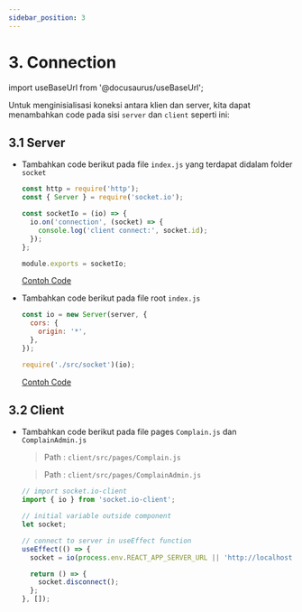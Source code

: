 ```yaml
---
sidebar_position: 3
---
```


# 3. Connection

import useBaseUrl from '@docusaurus/useBaseUrl';

Untuk menginisialisasi koneksi antara klien dan server, kita dapat menambahkan code pada sisi `server` dan `client` seperti ini:

## 3.1 Server

- Tambahkan code berikut pada file `index.js` yang terdapat didalam folder `socket`

  ```js {1-2,4-8,10} title=server/src/socket/index.js
  const http = require('http');
  const { Server } = require('socket.io');

  const socketIo = (io) => {
    io.on('connection', (socket) => {
      console.log('client connect:', socket.id);
    });
  };

  module.exports = socketIo;
  ```

  <a class="btn-example-code" href="https://github.com/demo-dumbways/ebook-code-results-stage-2-socket-io-backend/blob/master/src/socket/index.js">
    Contoh Code
    </a>

- Tambahkan code berikut pada file root `index.js`

  ```js {1-5,7} title=server/index.js
  const io = new Server(server, {
    cors: {
      origin: '*',
    },
  });

  require('./src/socket')(io);
  ```

  <a class="btn-example-code" href="https://github.com/demo-dumbways/ebook-code-results-stage-2-socket-io-backend/blob/master/index.js">
    Contoh Code
    </a>

## 3.2 Client

- Tambahkan code berikut pada file pages `Complain.js` dan `ComplainAdmin.js`

  > Path : `client/src/pages/Complain.js`

  > Path : `client/src/pages/ComplainAdmin.js`

  ```js
  // import socket.io-client
  import { io } from 'socket.io-client';
  ```

  ```js
  // initial variable outside component
  let socket;
  ```

  ```js
  // connect to server in useEffect function
  useEffect(() => {
    socket = io(process.env.REACT_APP_SERVER_URL || 'http://localhost:5000');

    return () => {
      socket.disconnect();
    };
  }, []);
  ```

